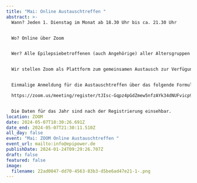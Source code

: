 ```yaml
---
title: "Mai: Online Austauschtreffen "
abstract: >-
  Wann? Jeden 1. Dienstag im Monat ab 18.30 Uhr bis ca. 21.30 Uhr 


  Wo? Online über Zoom


  Wer? Alle Epilepsiebetroffenen (auch Angehörige) aller Altersgruppen


  Wir stellen Zoom als Plattform zum gemeinsamen Austausch zur Verfügung. Die Teilnehmer können in themenspezifische Breakoutsessions, um über alle verschiedenen Themen rund um Epilepsie, aber auch Privates zu diskutieren. Wir haben eine sehr lockere Atmosphäre und jeder kann kommen und gehen, wie es persönlich am angenehmsten ist.


  Einmalige Anmeldung für die Austauschtreffen über das folgende Formular:

  https://zoom.us/meeting/register/tJIsc-Gqpz4pGdZmew5nfzAYk34dNUFvicp9


  Die Daten für das Jahr sind nach der Registrierung einsehbar.
location: ZOOM
date: 2024-05-07T18:30:26.691Z
date_end: 2024-05-07T21:30:11.510Z
all_day: false
event: "Mai: ZOOM Online Austauschtreffen "
event_url: mailto:info@epipower.de
publishDate: 2024-01-24T09:29:26.707Z
draft: false
featured: false
image:
  filename: 22ad0047-dd70-4563-83b3-d5be6ad47e21-1-.png
---
```

